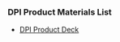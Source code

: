 ### DPI Product Materials List

* [DPI Product Deck](https://docs.google.com/presentation/d/1ZpwYviO7HdA687BNRf4maXbXzYZtGuqhGVMK7PsNC6I/edit?usp=sharing)